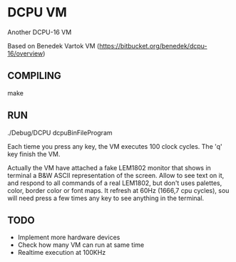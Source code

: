 DCPU VM
=======

Another DCPU-16 VM

Based on Benedek Vartok VM (https://bitbucket.org/benedek/dcpu-16/overview)

COMPILING
---------

  make

RUN
---

  ./Debug/DCPU dcpuBinFileProgram
  
Each tieme you press any key, the VM executes 100 clock cycles.
The 'q' key finish the VM.

Actually the VM have attached a fake LEM1802 monitor that shows in terminal a 
B&W ASCII representation of the screen. Allow to see text on it, and respond to 
all commands of a real LEM1802, but don't uses palettes, color, border color or font maps.
It refresh at 60Hz (1666,7 cpu cycles), sou will need press a few times any key 
to see anything in the terminal.

TODO
----

- Implement more hardware devices
- Check how many VM can run at same time
- Realtime execution at 100KHz
